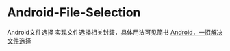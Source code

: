 # Android-File-Selection
Android文件选择
实现文件选择相关封装，具体用法可见简书
[Android，一招解决文件选择](https://www.jianshu.com/p/6f36127972b5)
